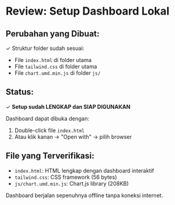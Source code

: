 # Review: Setup Dashboard Lokal

## Perubahan yang Dibuat:
✓ Struktur folder sudah sesuai:
- File `index.html` di folder utama
- File `tailwind.css` di folder utama  
- File `chart.umd.min.js` di folder `js/`

## Status:
✓ **Setup sudah LENGKAP dan SIAP DIGUNAKAN**

Dashboard dapat dibuka dengan:
1. Double-click file `index.html` 
2. Atau klik kanan -> "Open with" -> pilih browser

## File yang Terverifikasi:
- `index.html`: HTML lengkap dengan dashboard interaktif
- `tailwind.css`: CSS framework (56 bytes)
- `js/chart.umd.min.js`: Chart.js library (208KB)

Dashboard berjalan sepenuhnya offline tanpa koneksi internet.